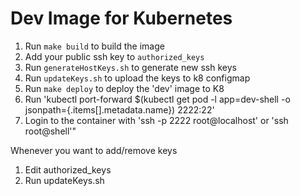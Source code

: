 # Dev Image for Kubernetes
1. Run ```make build``` to build the image
2. Add your public ssh key to ```authorized_keys```
2. Run ```generateHostKeys.sh``` to generate new ssh keys
3. Run ```updateKeys.sh``` to upload the keys to k8 configmap
4. Run ```make deploy``` to deploy the 'dev' image to K8
5. Run 'kubectl port-forward $(kubectl get pod -l app=dev-shell -o jsonpath={.items[].metadata.name}) 2222:22'
6. Login to the container with 'ssh -p 2222 root@localhost' or 'ssh root@shell'"

Whenever you want to add/remove keys

1. Edit authorized_keys
2. Run updateKeys.sh
